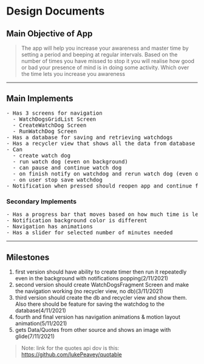 # Design Documents
## Main Objective of App
> The app will help you increase your awareness and master time by setting a period and beeping at regular intervals. Based on the number of times you have missed to stop it you will realise how good or bad your presence of mind is in doing some activity. Which over the time lets you increase you awareness

----

## Main Implements
<pre>
- Has 3 screens for navigation
  - WatchDogsGridList Screen                                                                        -2
  - CreateWatchDog Screen                                                                           -1
  - RunWatchDog Screen                                                                              -1
- Has a database for saving and retrieving watchdogs                                                -3
- Has a recycler view that shows all the data from database                                         -4
- Can
  - create watch dog                                                                                -1
  - run watch dog (even on background)                                                              -1
  - can pause and continue watch dog                                                                -1
  - on finish notify on watchdog and rerun watch dog (even on background)                           -1
  - on user stop save watchdog                                                                      -1
- Notification when pressed should reopen app and continue from their not restart the main activity -2
</pre>
### Secondary Implements
<pre>
- Has a progress bar that moves based on how much time is left                                      -1
- Notification background color is different                                                        -5
- Navigation has animations                                                                         -6
- Has a slider for selected number of minutes needed                                                -1
</pre>

----

## Milestones
1. first version should have ability to create timer then run it repeatedly even in the background with notifications popping(2/11/2021)
2. second version should create WatchDogsFragment Screen and make the navigation working (no recycler view, no db)(3/11/2021)
3. third version should create the db and recycler view and show them. Also there should be feature for saving the watchdog to the database(4/11/2021)
4. fourth and final version has navigation animations & motion layout animation(5/11/2021)
5. gets Data/Quotes from other source and shows an image with glide(7/11/2021)

> Note: link for the quotes api dov is this: https://github.com/lukePeavey/quotable
